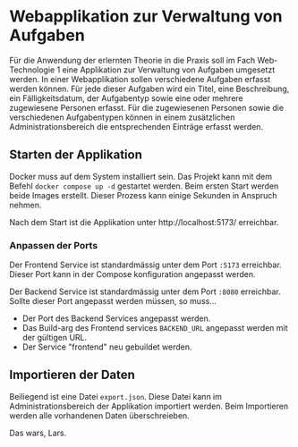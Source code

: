 # Webapplikation zur Verwaltung von Aufgaben

Für die Anwendung der erlernten Theorie in die Praxis soll im Fach Web-Technologie 1 eine Applikation zur Verwaltung von Aufgaben umgesetzt werden. In einer Webapplikation sollen verschiedene Aufgaben erfasst werden können. Für jede dieser Aufgaben wird ein Titel, eine Beschreibung, ein Fälligkeitsdatum, der Aufgabentyp sowie eine oder mehrere zugewiesene Personen erfasst.
Für die zugewiesenen Personen sowie die verschiedenen Aufgabentypen können in einem zusätzlichen Administrationsbereich die entsprechenden Einträge erfasst werden.

## Starten der Applikation

Docker muss auf dem System installiert sein. Das Projekt kann mit dem Befehl `docker compose up -d` gestartet werden. Beim ersten Start werden beide Images erstellt. Dieser Prozess kann einige Sekunden in Anspruch nehmen.

Nach dem Start ist die Applikation unter http://localhost:5173/ erreichbar.

### Anpassen der Ports

Der Frontend Service ist standardmässig unter dem Port `:5173` erreichbar. Dieser Port kann in der Compose konfiguration angepasst werden.

Der Backend Service ist standardmässig unter dem Port `:8080` erreichbar. Sollte dieser Port angepasst werden müssen, so muss...
- Der Port des Backend Services angepasst werden.
- Das Build-arg des Frontend services `BACKEND_URL` angepasst werden mit der gültigen URL.
- Der Service "frontend" neu gebuildet werden.

## Importieren der Daten

Beiliegend ist eine Datei `export.json`. Diese Datei kann im Administrationsbereich der Applikation importiert werden. Beim Importieren werden alle vorhandenen Daten überschreieben.

Das wars, Lars.
